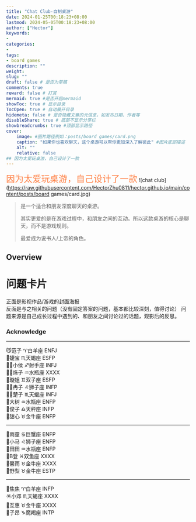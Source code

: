 ```yaml
---
title: "Chat Club-自制桌游"
date: 2024-01-25T00:18:23+08:00
lastmod: 2024-05-05T00:18:23+08:00
author: ["Hector"]
keywords: 
- 
categories: 
- 
tags: 
- board games
description: ""
weight:
slug: ""
draft: false # 是否为草稿
comments: true
reward: false # 打赏
mermaid: true #是否开启mermaid
showToc: true # 显示目录
TocOpen: true # 自动展开目录
hidemeta: false # 是否隐藏文章的元信息，如发布日期、作者等
disableShare: true # 底部不显示分享栏
showbreadcrumbs: true #顶部显示路径
cover:
    image: #图片路径例如：posts/board games/card.png
    caption: "如果你也喜欢聊天，这个桌游可以帮你更加深入了解彼此" #图片底部描述
    alt: ""
    relative: false
## 因为太爱玩桌游，自己设计了一款
---
```

<font color =FF8247 size = "5" face = "微软雅黑">因为太爱玩桌游，自己设计了一款</font>
![chat club](https://raw.githubusercontent.com/HectorZhu0811/hector.github.io/main/content/posts/board games/card.jpg)
>   是一个适合和朋友深度聊天的桌游。
>
>   其实更爱的是在游戏过程中，和朋友之间的互动。所以这款桌游的核心是聊天，而不是游戏规则。
>
>   最爱成为说书人/上帝的角色。
## Overview
# 问题卡片  
正面是影视作品/游戏的封面海报  
反面是与之相关的问题（没有固定答案的问题，基本都比较深刻，值得讨论）
问题来源是自己成长过程中遇到的、和朋友之间讨论过的话题，观影后的反思。

### Acknowledge
---

😼范子  ♈白羊座  ENFJ<br> 
👰婕宝  ♏天蝎座  ESFP<br> 
💇‍♂️小侯  ♐射手座  INFJ<br> 
👮‍♂️烁子  ♒水瓶座  XXXX<br>
💃璇姐  ♊双子座  ESFP<br>
🧑‍🌾冉子  ♌狮子座  INFP<br> 
🧜‍♀️楚子  ♏天蝎座  INFJ<br>
🌳大树  ♒水瓶座  ENFP<br> 
🧚俊子  ♎天秤座  INFP<br> 
👸甜心  ♉金牛座  ENFP<br> 

---

🥳雨童  ♋巨蟹座  ENFP<br>
🎇小马  ♌狮子座  ENFP<br>
🧘田田  ♒水瓶座  ENFP<br>
🥸B登   ♓双鱼座  XXXX<br>
🫣馨雨  ♉金牛座  XXXX<br>
🎡野梨  ♉金牛座  ESTP<br>

---

🧸焦焦  ♈白羊座  INFP<br>
🪅小邓  ♏天蝎座  XXXX<br>
🔏互惠  ♉金牛座  XXXX<br>
💊子昂  ♑魔羯座  INTP<br>

